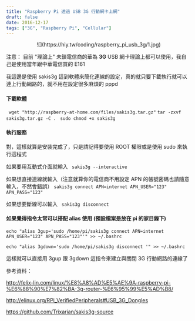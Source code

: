 ```yaml
---
title: "Raspberry Pi 透過 USB 3G 行動網卡上網"
draft: false
date: 2016-12-17
tags: ["3G", "Raspberry Pi", "Cellular"]
---
```



<center>
![](https://hiy.tw/coding/raspberry_pi_usb_3g/1.jpg)
</center>


注意： 目前 "理論上" 未鎖電信商的華為 **3G** USB 網卡理論上都可以使用，我自己是使用當年跟中華電信買的 E161 

我這邊是使用 sakis3g  這到軟體來簡化連線的設定，真的就只要下載執行就可以連上行動網路的，就不用在設定很多麻煩的 pppd

<!--more-->

#### 下載軟體

```  wget "http://raspberry-at-home.com/files/sakis3g.tar.gz" ```
``` tar -zxvf sakis3g.tar.gz -C . ```
``` sudo chmod +x sakis3g```


#### 執行服務

對，這樣就算是安裝完成了，只是請記得要使用 ROOT 權限或是使用 sudo 來執行這程式

如果要用互動式介面就輸入
``` sakis3g --interactive```

如果想直接連線就輸入（注意就算你的電信商不用設定 APN 的帳號密碼也請隨意輸入，不然會錯誤）
``` sakis3g connect APN=internet APN_USER="123" APN_PASS="123" ```

如果想要斷線可以輸入
``` sakis3g disconnect```

#### 如果覺得指令太常可以搭配 alias 使用 (預設檔案是放在 pi 的家目錄下)

```echo "alias 3gup='sudo /home/pi/sakis3g connect APN=internet APN_USER="123" APN_PASS="123"'" >> ~/.bashrc ```

```echo "alias 3gdown='sudo /home/pi/sakis3g disconnect '" >> ~/.bashrc ```

這樣就可以直接用 3gup 跟 3gdown 這指令來建立與關閉 3G 行動網路的連線了

參考資料：

http://felix-lin.com/linux/%E8%A8%AD%E5%AE%9A-raspberry-pi-%E6%88%90%E7%82%BA-3g-router-%E6%95%99%E5%AD%B8/

http://elinux.org/RPi_VerifiedPeripherals#USB_3G_Dongles

https://github.com/Trixarian/sakis3g-source






